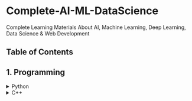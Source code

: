 # Complete-AI-ML-DataScience

Complete Learning Materials About AI, Machine Learning, Deep Learning, Data Science  &amp; Web Development

Table of Contents
-----------------
## 1. Programming

<details>
	<summary>Python</summary>

  #### `1.` Complete Python 3. [link1](https://github.com/Sardiirfan27/Complete-Python-3-Bootcamp?organization=Sardiirfan27&organization=Sardiirfan27), [VIdeo1](https://youtube.com/playlist?list=PLWKjhJtqVAbnqBxcdjVGgT3uVR10bzTEB), [Video2](https://youtube.com/playlist?list=PL-osiE80TeTt2d9bfVyTiXJA-UTHn6WwU) 
  #### `2.` [ 100 Days of Code - The Complete Python Pro Bootcamp for 2021- Udemy](https://github.com/Sardiirfan27/100-days-of-python)
  #### `3.` Python and Django Full Stack Web Developer. [link1](https://github.com/nesreensada/Python-and-Django-Full-Stack-Web-Developer-Bootcamp), [link2](https://github.com/miguelrochajr/DjangoFullStackBootcamp_Course), [Video1](https://youtu.be/Qr4QMBUPxWo), [Video2](https://youtube.com/playlist?list=PL-osiE80TeTtoQCKZ03TU5fNfx2UY6U4p)
  #### `4.` Python and Flask Bootcamp Create Websites using Flask. [link1](https://github.com/jasonhbegleiter/udemy-flask-python-bootcamp), [link2](https://github.com/SaintClever/Python-and-Flask-Bootcamp-Create-Websites-using-Flask-), [Video1](https://youtube.com/playlist?list=PL-osiE80TeTs4UjLw5MM6OjgkjFeUxCYH), [video2](https://youtu.be/Qr4QMBUPxWo)

</details>

<details>
	<summary>C++</summary>

  #### `1.` C++ Bootcamp & tutorial. [link1](https://github.com/Sardiirfan27/data-structures-algorithms-level-up-bootcamp), [Video1](https://www.youtube.com/watch?v=vLnPwxZdW4Y), [Video2 Indonesia](https://youtube.com/playlist?list=PLZS-MHyEIRo4Ze0bbGB1WKBSNMPzi-eWI)
 

</details>


